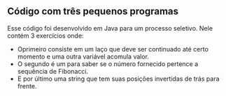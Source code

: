 ## Código com três pequenos programas
Esse código foi desenvolvido em Java para um processo seletivo. Nele contém 3 exercícios onde:

- Oprimeiro consiste em um laço que deve ser continuado até certo momento e uma outra variável acomula valor.
- O segundo é um para saber se o número fornecido pertence a sequência de Fibonacci.
- E por último uma string que tem  suas posições invertidas de trás para frente.
